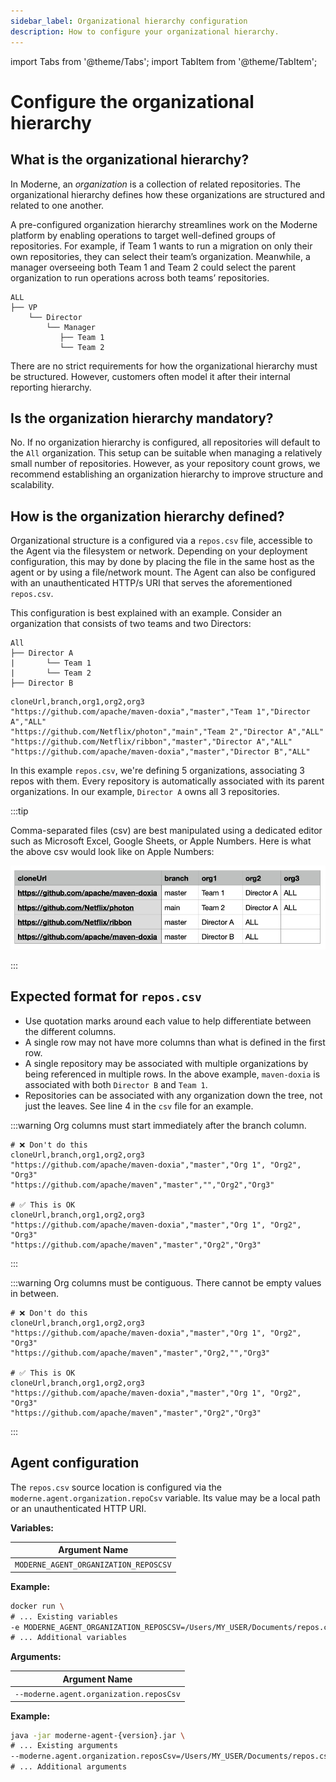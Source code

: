 ```yaml
---
sidebar_label: Organizational hierarchy configuration
description: How to configure your organizational hierarchy.
---
```


import Tabs from '@theme/Tabs';
import TabItem from '@theme/TabItem';


# Configure the organizational hierarchy

## What is the organizational hierarchy?

In Moderne, an _organization_ is a collection of related repositories. The organizational hierarchy defines how these organizations are structured and related to one another.

A pre-configured organization hierarchy streamlines work on the Moderne platform by enabling operations to target well-defined groups of repositories. For example, if Team 1 wants to run a migration on only their own repositories, they can select their team’s organization. Meanwhile, a manager overseeing both Team 1 and Team 2 could select the parent organization to run operations across both teams’ repositories.

```
ALL
├── VP
    └── Director
        └── Manager
           ├── Team 1
           └── Team 2
```


There are no strict requirements for how the organizational hierarchy must be structured. However, customers often model it after their internal reporting hierarchy.

## Is the organization hierarchy mandatory?

No. If no organization hierarchy is configured, all repositories will default to the `All` organization. This setup can be suitable when managing a relatively small number of repositories. However, as your repository count grows, we recommend establishing an organization hierarchy to improve structure and scalability.

## How is the organization hierarchy defined?

Organizational structure is a configured via a `repos.csv` file, accessible to the Agent via the filesystem or network. Depending on your deployment configuration, this may by done by placing the file in the same host as the agent or by using a file/network mount. The Agent can also be configured with an unauthenticated HTTP/s URI that serves the aforementioned `repos.csv`.

This configuration is best explained with an example. Consider an organization that consists of two teams and two Directors:  

```
All
├── Director A
|       └── Team 1
|       └── Team 2
├── Director B

```

```csv showLineNumbers
cloneUrl,branch,org1,org2,org3
"https://github.com/apache/maven-doxia","master","Team 1","Director A","ALL"
"https://github.com/Netflix/photon","main","Team 2","Director A","ALL"
"https://github.com/Netflix/ribbon","master","Director A","ALL"
"https://github.com/apache/maven-doxia","master","Director B","ALL"
```

In this example `repos.csv`, we're defining 5 organizations, associating 3 repos with them. Every repository is automatically associated with its parent organizations. In our example, `Director A` owns all 3 repositories. 

:::tip

Comma-separated files (csv) are best manipulated using a dedicated editor such as Microsoft Excel, Google Sheets, or Apple Numbers. Here is what the above csv would look like on Apple Numbers:

![](../assets/numbers-csv-screenshot.png)

:::
    
## Expected format for `repos.csv` 

- Use quotation marks around each value to help differentiate between the different columns.
- A single row may not have more columns than what is defined in the first row.
- A single repository may be associated with multiple organizations by being referenced in multiple rows. In the above example, `maven-doxia` is associated with both `Director B` and `Team 1`.
- Repositories can be associated with any organization down the tree, not just the leaves. See line 4 in the `csv` file for an example.


:::warning
Org columns must start immediately after the branch column. 

```csv {showLineNumbers}
# ❌ Don't do this
cloneUrl,branch,org1,org2,org3
"https://github.com/apache/maven-doxia","master","Org 1", "Org2", "Org3"
"https://github.com/apache/maven","master","","Org2","Org3"

# ✅ This is OK
cloneUrl,branch,org1,org2,org3
"https://github.com/apache/maven-doxia","master","Org 1", "Org2", "Org3"
"https://github.com/apache/maven","master","Org2","Org3"
```
:::

:::warning
Org columns must be contiguous. There cannot be empty values in between. 

```csv {showLineNumbers}
# ❌ Don't do this
cloneUrl,branch,org1,org2,org3
"https://github.com/apache/maven-doxia","master","Org 1", "Org2", "Org3"
"https://github.com/apache/maven","master","Org2,"","Org3"

# ✅ This is OK
cloneUrl,branch,org1,org2,org3
"https://github.com/apache/maven-doxia","master","Org 1", "Org2", "Org3"
"https://github.com/apache/maven","master","Org2","Org3"
```
:::

## Agent configuration

The `repos.csv` source location is configured via the `moderne.agent.organization.repoCsv` variable. Its value may be a local path or an unauthenticated HTTP URI. 

<Tabs groupId="agent-type">
<TabItem value="oci-container" label="OCI Container">

**Variables:**

| Argument Name                          |
|----------------------------------------|
| `MODERNE_AGENT_ORGANIZATION_REPOSCSV`  |

**Example:**

```bash
docker run \
# ... Existing variables
-e MODERNE_AGENT_ORGANIZATION_REPOSCSV=/Users/MY_USER/Documents/repos.csv \
# ... Additional variables
```

</TabItem>

<TabItem value="executable-jar" label="Executable JAR">

**Arguments:**

| Argument Name                            |
|------------------------------------------|
| `--moderne.agent.organization.reposCsv`  |

**Example:**

```bash
java -jar moderne-agent-{version}.jar \
# ... Existing arguments
--moderne.agent.organization.reposCsv=/Users/MY_USER/Documents/repos.csv \
# ... Additional arguments
```




</TabItem>
</Tabs>

